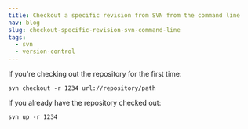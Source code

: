 ```yaml
---
title: Checkout a specific revision from SVN from the command line
nav: blog
slug: checkout-specific-revision-svn-command-line
tags:
  - svn
  - version-control
---
```

If you're checking out the repository for the first time:

    svn checkout -r 1234 url://repository/path

If you already have the repository checked out:

    svn up -r 1234
